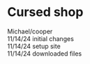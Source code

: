 #  Cursed shop 
Michael/cooper <br> 
11/14/24    initial changes
<br> 11/14/24 setup site <br>
11/14/24 downloaded files <br>

